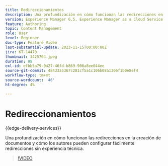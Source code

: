 ```yaml
---
title: Redireccionamientos
description: Una profundización en cómo funcionan las redirecciones en la creación de documentos y cómo los autores pueden configurar fácilmente redirecciones sin experiencia técnica.
version: Experience Manager 6.5, Experience Manager as a Cloud Service
feature: Authoring
topic: Content Management
role: User
level: Beginner
doc-type: Feature Video
last-substantial-update: 2023-11-15T00:00:00Z
jira: KT-14470
thumbnail: 3425704.jpeg
duration: 98
exl-id: efbb5a79-0427-46fd-b869-906a8ee044ee
source-git-commit: 48433a5367c281cf5a1c106b08a1306f1b0e8ef4
workflow-type: tm+mt
source-wordcount: '46'
ht-degree: 4%

---
```


# Redireccionamientos

{{edge-delivery-services}}

Una profundización en cómo funcionan las redirecciones en la creación de documentos y cómo los autores pueden configurar fácilmente redirecciones sin experiencia técnica.

>[!VIDEO](https://video.tv.adobe.com/v/3438546/?learn=on&captions=spa)

